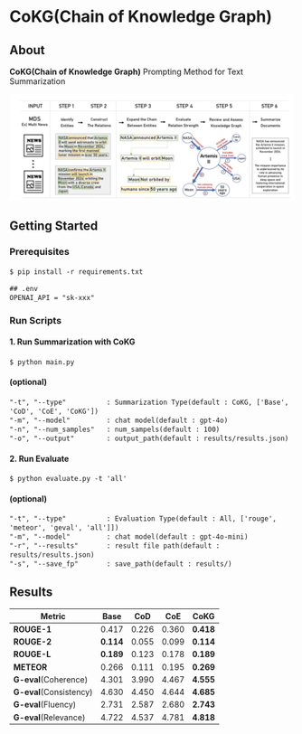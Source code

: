 # CoKG(Chain of Knowledge Graph)


## About

**CoKG(Chain of Knowledge Graph)** Prompting Method for Text Summarization

![cokg_process](imgs/process.png)

## Getting Started


### Prerequisites
```shell
$ pip install -r requirements.txt
```

```shell
## .env
OPENAI_API = "sk-xxx"
```

### Run Scripts


#### 1. **Run Summarization with CoKG**
```shell
$ python main.py
```

#### (optional)
```shell
"-t", "--type"          : Summarization Type(default : CoKG, ['Base', 'CoD', 'CoE', 'CoKG'])
"-m", "--model"         : chat model(default : gpt-4o)
"-n", "--num_samples"   : num_sampels(default : 100)
"-o", "--output"        : output_path(default : results/results.json)
```

#### 2. **Run Evaluate**
```shell
$ python evaluate.py -t 'all'
```

#### (optional)
```shell
"-t", "--type"          : Evaluation Type(default : All, ['rouge', 'meteor', 'geval', 'all']])
"-m", "--model"         : chat model(default : gpt-4o-mini)
"-r", "--results"       : result file path(default : results/results.json)
"-s", "--save_fp"       : save_path(default : results/)
```

## Results

| Metric          | Base  | CoD   | CoE   | CoKG  |
|-----------------|-------|-------|-------|-------|
| **ROUGE-1**     | 0.417 | 0.226 | 0.360 | **0.418** |
| **ROUGE-2**     | **0.114** | 0.055 | 0.099 | **0.114** |
| **ROUGE-L**     | **0.189** | 0.123 | 0.178 | **0.189** |
| **METEOR**      | 0.266 | 0.111 | 0.195 | **0.269** |
| **G-eval**(Coherence)| 4.301 | 3.990 | 4.467 | **4.555** |
| **G-eval**(Consistency)                 | 4.630 | 4.450 | 4.644 | **4.685** |
| **G-eval**(Fluency)                    | 2.731 | 2.587 | 2.680 | **2.743** |
| **G-eval**(Relevance)                | 4.722 | 4.537 | 4.781 | **4.818** |